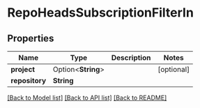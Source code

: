 # RepoHeadsSubscriptionFilterIn

## Properties

Name | Type | Description | Notes
------------ | ------------- | ------------- | -------------
**project** | Option<**String**> |  | [optional]
**repository** | **String** |  | 

[[Back to Model list]](../README.md#documentation-for-models) [[Back to API list]](../README.md#documentation-for-api-endpoints) [[Back to README]](../README.md)


